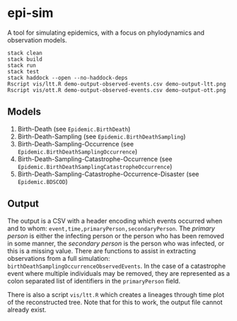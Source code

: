 # epi-sim
A tool for simulating epidemics, with a focus on phylodynamics and observation models.

```
stack clean
stack build
stack run
stack test
stack haddock --open --no-haddock-deps
Rscript vis/ltt.R demo-output-observed-events.csv demo-output-ltt.png
Rscript vis/ott.R demo-output-observed-events.csv demo-output-ott.png
```

## Models

1. Birth-Death (see `Epidemic.BirthDeath`)
2. Birth-Death-Sampling (see `Epidemic.BirthDeathSampling`)
3. Birth-Death-Sampling-Occurrence (see `Epidemic.BirthDeathSamplingOccurrence`)
4. Birth-Death-Sampling-Catastrophe-Occurrence (see `Epidemic.BirthDeathSamplingCatastropheOccurrence`)
4. Birth-Death-Sampling-Catastrophe-Occurrence-Disaster (see `Epidemic.BDSCOD`)

## Output

The output is a CSV with a header encoding which events occurred when and to whom: `event,time,primaryPerson,secondaryPerson`. The *primary person* is either the infecting person or the person who has been removed in some manner, the *secondary person* is the person who was infected, or this is a missing value. There are functions to assist in extracting observations from a full simulation: `birthDeathSamplingOccurrenceObservedEvents`. In the case of a catastrophe event where multiple individuals may be removed, they are represented as a colon separated list of identifiers in the `primaryPerson` field.

There is also a script `vis/ltt.R` which creates a lineages through time plot of the reconstructed tree. Note that for this to work, the output file cannot already exist.

